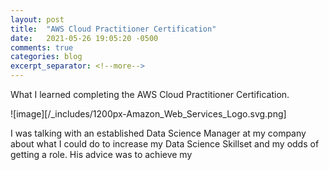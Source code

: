 ```yaml
---
layout: post
title:  "AWS Cloud Practitioner Certification"
date:   2021-05-26 19:05:20 -0500
comments: true
categories: blog
excerpt_separator: <!--more-->
---
```


What I learned completing the AWS Cloud Practitioner Certification.
<!--more-->

![image][/_includes/1200px-Amazon_Web_Services_Logo.svg.png]

I was talking with an established Data Science Manager at my company about what I could do to increase my Data Science Skillset and my odds of getting a role. His advice was to achieve my
